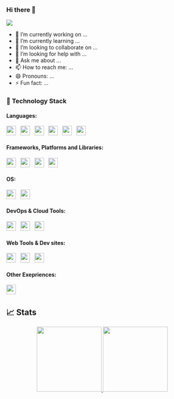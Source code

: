 ### Hi there 👋

![](https://komarev.com/ghpvc/?username=n-huzaifa&color=f67280&style=flat-square&label=Total+Visitors)

- 🔭 I’m currently working on ...
- 🌱 I’m currently learning ...
- 👯 I’m looking to collaborate on ...
- 🤔 I’m looking for help with ...
- 💬 Ask me about ...
- 📫 How to reach me: ...
- 😄 Pronouns: ...
- ⚡ Fun fact: ...

### 🔭 **Technology Stack**

#### **Languages**:

<img height=25 src="https://img.shields.io/badge/JavaScript-323330?style=for-the-badge&logo=javascript&logoColor=F7DF1E">&nbsp;&nbsp;
<img height=25 src="https://img.shields.io/badge/CSS3-1572B6?style=for-the-badge&logo=css3&logoColor=white">&nbsp;&nbsp;
<img height=25 src="https://img.shields.io/badge/HTML5-E34F26?style=for-the-badge&logo=html5&logoColor=white">&nbsp;&nbsp;
<img height=25 src="https://img.shields.io/badge/c++-%2300599C.svg?style=for-the-badge&logo=c%2B%2B&logoColor=white">&nbsp;&nbsp;
<img height=25 src="https://img.shields.io/badge/Python-3776AB?style=for-the-badge&logo=python&logoColor=%23F7DF1E">&nbsp;&nbsp;
<img height=25 src="https://img.shields.io/badge/Markdown-000000?style=for-the-badge&logo=markdown&logoColor=white">&nbsp;&nbsp;

#### **Frameworks, Platforms and Libraries**:

<img height=25 src="https://img.shields.io/badge/react-%2320232a.svg?style=for-the-badge&logo=react&logoColor=%2361DAFB">&nbsp;&nbsp;
<img height=25 src="https://img.shields.io/badge/next.js-%23E0234E.svg?style=for-the-badge&logo=next.js&logoColor=white">&nbsp;&nbsp;
<img height=25 src="https://img.shields.io/badge/tailwindcss-%23404d59.svg?style=for-the-badge&logo=tailwindcss&logoColor=%2361DAFB">&nbsp;&nbsp;
<img height=25 src="https://img.shields.io/badge/Material--UI-0081CB?style=for-the-badge&logo=material-ui&logoColor=white">&nbsp;&nbsp;

#### **OS**:

<img height=25 src="https://img.shields.io/badge/Android-3DDC84?style=for-the-badge&logo=android&logoColor=white">&nbsp;&nbsp;
<img height=25 src="https://img.shields.io/badge/Ubuntu-E95420?style=for-the-badge&logo=ubuntu&logoColor=white">&nbsp;&nbsp;

#### **DevOps & Cloud Tools**:

<img height=25 src="https://img.shields.io/badge/git-%23F05033.svg?style=for-the-badge&logo=git&logoColor=white">&nbsp;&nbsp;
<img height=25 src="https://img.shields.io/badge/netlify-%23000000.svg?style=for-the-badge&logo=netlify&logoColor=#00C7B7">&nbsp;&nbsp;
<img height=25 src="https://img.shields.io/badge/Slack-4A154B?style=for-the-badge&logo=slack&logoColor=white">&nbsp;&nbsp;

#### **Web Tools & Dev sites**:

<img height=25 src="https://img.shields.io/badge/GitHub-100000?style=for-the-badge&logo=github&logoColor=white">&nbsp;&nbsp;
<img height=25 src="https://img.shields.io/badge/GitLab-330F63?style=for-the-badge&logo=gitlab&logoColor=white">&nbsp;&nbsp;
<img height=25 src="https://img.shields.io/badge/Stack_Overflow-FE7A16?style=for-the-badge&logo=stack-overflow&logoColor=white">&nbsp;&nbsp;

#### **Other Exepriences**:

<img height=25 src="https://img.shields.io/badge/Unity-100000?style=for-the-badge&logo=unity&logoColor=white">&nbsp;&nbsp;

## 📈 Stats
<p align="center">
<a href="https://github.com/Anurag5086">
  <img height="170em" src="https://github-readme-stats-eight-theta.vercel.app/api?username=n-huzaifa&show_icons=true&theme=algolia&include_all_commits=true&count_private=true"/>
  <img height="170em" src="https://github-readme-stats-eight-theta.vercel.app/api/top-langs/?username=n-huzaifa&layout=compact&langs_count=8&theme=algolia"/>
</a>
</p>
